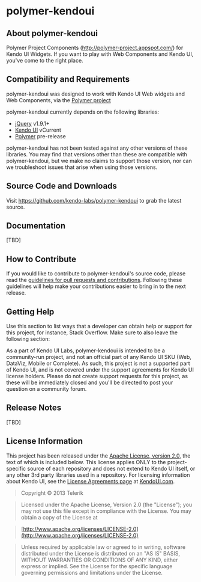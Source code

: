 # polymer-kendoui

## About polymer-kendoui

Polymer Project Components (http://polymer-project.appspot.com/) for Kendo UI Widgets. If you want to play with Web Components and Kendo UI, you've come to the right place.

## Compatibility and Requirements

polymer-kendoui was designed to work with Kendo UI Web widgets and Web Components, via the [Polymer project](http://polymer-project.appspot.com/)

polymer-kendoui currently depends on the following libraries:

- [jQuery](http://www.jquery.com) v1.9.1+
- [Kendo UI](http://www.kendoui.com) vCurrent
- [Polymer](https://github.com/Polymer/polymer) pre-release

polymer-kendoui has not been tested against any other versions of these libraries. You may find that versions other than these are compatible with polymer-kendoui, but we make no claims to support those version, nor can we troubleshoot issues that arise when using those versions.

## Source Code and Downloads

Visit https://github.com/kendo-labs/polymer-kendoui to grab the latest source.

## Documentation

[TBD]

## How to Contribute

If you would like to contribute to polymer-kendoui's source code, please read the [guidelines for pull requests and contributions](https://github.com/kendo-labs/polymer-kendoui/CONTRIBUTING.md). Following these guidelines will help make your contributions easier to bring in to the next release.

## Getting Help

Use this section to list ways that a developer can obtain help or support for this project, for instance, Stack Overflow. Make sure to also leave the following section:

As a part of Kendo UI Labs, polymer-kendoui is intended to be a community-run project, and not an official part of any Kendo UI SKU (Web, DataViz, Mobile or Complete). As such, this project is not a supported part of Kendo UI, and is not covered under the support agreements for Kendo UI license holders. Please do not create support requests for this project, as these will be immediately closed and you'll be directed to post your question on a community forum.

## Release Notes

[TBD]

## License Information

This project has been released under the [Apache License, version 2.0](http://www.apache.org/licenses/LICENSE-2.0.html), the text of which is included below. This license applies ONLY to the project-specific source of each repository and does not extend to Kendo UI itself, or any other 3rd party libraries used in a repository. For licensing information about Kendo UI, see the [License Agreements page](https://www.kendoui.com/purchase/license-agreement.aspx) at [KendoUI.com](http://www.kendoui.com).

> Copyright © 2013 Telerik

> Licensed under the Apache License, Version 2.0 (the "License");
   you may not use this file except in compliance with the License.
   You may obtain a copy of the License at

> [http://www.apache.org/licenses/LICENSE-2.0](http://www.apache.org/licenses/LICENSE-2.0)

>  Unless required by applicable law or agreed to in writing, software
   distributed under the License is distributed on an "AS IS" BASIS,
   WITHOUT WARRANTIES OR CONDITIONS OF ANY KIND, either express or implied.
   See the License for the specific language governing permissions and
   limitations under the License.
